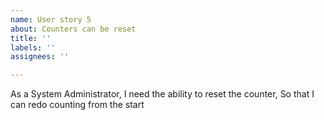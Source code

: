 ```yaml
---
name: User story 5
about: Counters can be reset
title: ''
labels: ''
assignees: ''

---
```


As a System Administrator, I need the ability to reset the counter, So that I can redo counting
from the start
